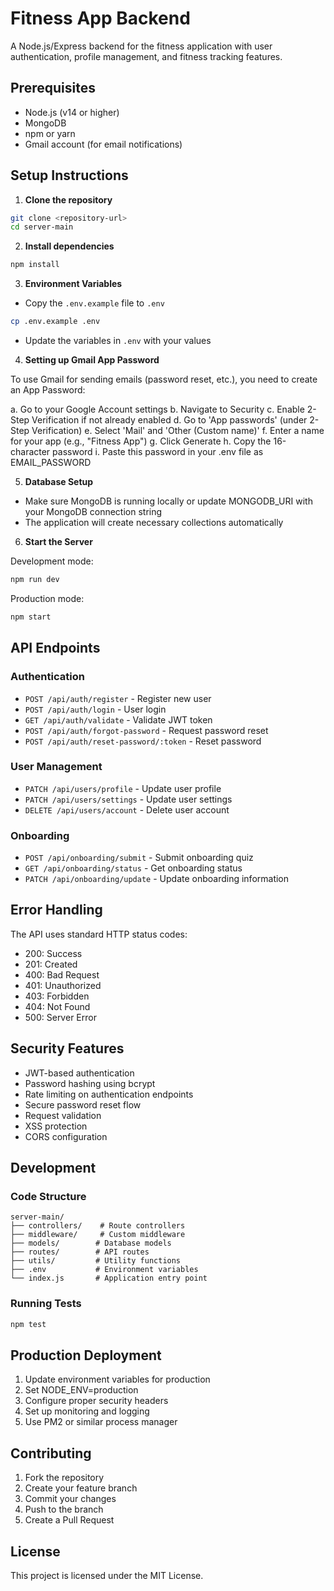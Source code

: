 # Fitness App Backend

A Node.js/Express backend for the fitness application with user authentication, profile management, and fitness tracking features.

## Prerequisites

- Node.js (v14 or higher)
- MongoDB
- npm or yarn
- Gmail account (for email notifications)

## Setup Instructions

1. **Clone the repository**
```bash
git clone <repository-url>
cd server-main
```

2. **Install dependencies**
```bash
npm install
```

3. **Environment Variables**
- Copy the `.env.example` file to `.env`
```bash
cp .env.example .env
```
- Update the variables in `.env` with your values

4. **Setting up Gmail App Password**

To use Gmail for sending emails (password reset, etc.), you need to create an App Password:

a. Go to your Google Account settings
b. Navigate to Security
c. Enable 2-Step Verification if not already enabled
d. Go to 'App passwords' (under 2-Step Verification)
e. Select 'Mail' and 'Other (Custom name)'
f. Enter a name for your app (e.g., "Fitness App")
g. Click Generate
h. Copy the 16-character password
i. Paste this password in your .env file as EMAIL_PASSWORD

5. **Database Setup**
- Make sure MongoDB is running locally or update MONGODB_URI with your MongoDB connection string
- The application will create necessary collections automatically

6. **Start the Server**

Development mode:
```bash
npm run dev
```

Production mode:
```bash
npm start
```

## API Endpoints

### Authentication
- `POST /api/auth/register` - Register new user
- `POST /api/auth/login` - User login
- `GET /api/auth/validate` - Validate JWT token
- `POST /api/auth/forgot-password` - Request password reset
- `POST /api/auth/reset-password/:token` - Reset password

### User Management
- `PATCH /api/users/profile` - Update user profile
- `PATCH /api/users/settings` - Update user settings
- `DELETE /api/users/account` - Delete user account

### Onboarding
- `POST /api/onboarding/submit` - Submit onboarding quiz
- `GET /api/onboarding/status` - Get onboarding status
- `PATCH /api/onboarding/update` - Update onboarding information

## Error Handling

The API uses standard HTTP status codes:
- 200: Success
- 201: Created
- 400: Bad Request
- 401: Unauthorized
- 403: Forbidden
- 404: Not Found
- 500: Server Error

## Security Features

- JWT-based authentication
- Password hashing using bcrypt
- Rate limiting on authentication endpoints
- Secure password reset flow
- Request validation
- XSS protection
- CORS configuration

## Development

### Code Structure
```
server-main/
├── controllers/    # Route controllers
├── middleware/     # Custom middleware
├── models/        # Database models
├── routes/        # API routes
├── utils/         # Utility functions
├── .env           # Environment variables
└── index.js       # Application entry point
```

### Running Tests
```bash
npm test
```

## Production Deployment

1. Update environment variables for production
2. Set NODE_ENV=production
3. Configure proper security headers
4. Set up monitoring and logging
5. Use PM2 or similar process manager

## Contributing

1. Fork the repository
2. Create your feature branch
3. Commit your changes
4. Push to the branch
5. Create a Pull Request

## License

This project is licensed under the MIT License.
```

